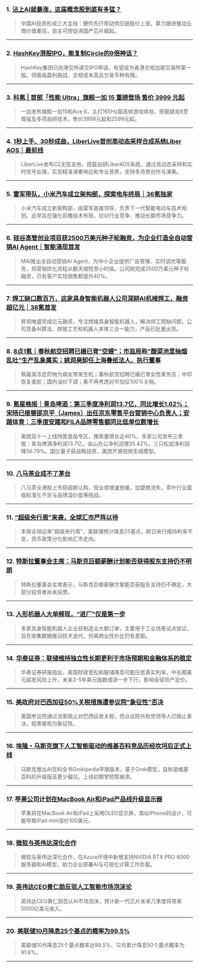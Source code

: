### 1. [沾上AI就暴涨，这届概念股到底有多猛？](https://36kr.com/p/3528743020862593?f=rss)

> 中国AI投资形成三大主线：硬件先行带动供应链股价上涨，算力跟进推动云商价值重估，自主可控促进国产芯片崛起。

---


### 2. [HashKey港股IPO，能复制Circle的9倍神话？](https://36kr.com/p/3528775439670406?f=rss)

> HashKey集团已向港交所递交IPO申请，有望成为香港合规加密交易所第一股。但面临盈利挑战，合规成本高且交易币种有限。

---


### 3. [科氪 | 首部「性能 Ultra」旗舰一加 15 重磅登场 售价 3999 元起](https://36kr.com/p/3528744606342025?f=rss)

> 一加发布旗舰一加15和Ace 6，主打165Hz超高帧游戏体验，搭载骁龙8至尊版及多项自研技术，售价3999元起和2599元起。

---


### 4. [1秒上手、30秒成曲，LiberLive首创高动态采样合成系统Liber AOS｜最前线](https://36kr.com/p/3528346634280068?f=rss)

> LiberLive发布C2无弦吉他，搭载自研LiberAOS系统，通过高动态采样和实时信号处理，实现精准演奏响应和专业音质，支持多场景创作与演奏。

---


### 5. [雷军带队，小米汽车成立架构部，探索电车终局｜36氪独家](https://36kr.com/p/3527055274924928?f=rss)

> 小米汽车成立新架构部，由雷军直接领导，负责下一代智能电动车技术规划。此举旨在强化前瞻技术布局，应对行业竞争，推动长期市场竞争力。

---


### 6. [硅谷高管创业项目获2500万美元种子轮融资，为企业打造全自动营销AI Agent｜智能涌现首发](https://36kr.com/p/3528389632351112?f=rss)

> MAI推出全自动营销AI Agent，为中小企业提供广告管理、实时调优等服务，将营销优化流程从数天缩短至小时级。公司刚完成2500万美元种子轮融资，已有客户实现销售额提升40%。

---


### 7. [焊工缺口数百万，这家具身智能机器人公司深耕AI机械焊工，融资超亿元｜36氪首发](https://36kr.com/p/3527493953281161?f=rss)

> 昇视唯盛完成亿元融资，专注焊接具身智能机器人，解决焊工短缺问题。公司具备AI算法、焊接工艺和机器人本体三合一能力，产品已批量出货。

---


### 8. [8点1氪｜春秋航空招聘已婚已育“空嫂”；市监局称“酸菜池里抽烟乱吐”生产乱象属实；姚润昊卸任上海叠纸法人、执行董事](https://36kr.com/p/3528083013327750?f=rss)

> 蔡磊渐冻症药物为病友带来生机；春秋航空招聘已婚已育女性乘务员；中印恢复直航；国内油价下调；美不再考虑对华加征100%关税。

---


### 9. [氪星晚报｜青岛啤酒：第三季度净利润13.7亿，同比增长1.62%；宋旸已接替邵京平（James）出任京东零售平台营销中心负责人；安踏体育：三季度安踏和FILA品牌零售额同比低单位数增长](https://36kr.com/p/3527437918559104?f=rss)

> 美团双十一上线特医食品专区，搜索量增长近40%。多家公司发布三季报：青岛啤酒净利润13.7亿，金山办公净利润增35.42%，三只松鼠净利润降56.79%。国仪量子获战略投资，美团开源视频生成模型。

---


### 10. [八马茶业成不了茅台](https://36kr.com/p/3527265734401153?f=rss)

> 八马茶业港股上市获超额认购，但业绩增速放缓，加盟商流失，茶叶行业面临标准化不足与品牌溢价低等挑战。

---


### 11. [“超级央行周”来袭，全球汇市严阵以待](https://36kr.com/newsflashes/3529493268946057?f=rss)

> 本周全球迎来"超级央行周"，美联储预计降息25基点，欧日央行维持利率不变，货币政策分化影响汇市走向。

---


### 12. [特斯拉董事会主席：马斯克巨额薪酬计划能否获得股东支持仍不明朗](https://36kr.com/newsflashes/3529491374201728?f=rss)

> 特斯拉董事会主席表示，马斯克巨额薪酬方案能否获股东支持仍不确定，大部分投资者尚未投票。

---


### 13. [人形机器人大单频现，“进厂”仅是第一步](https://36kr.com/newsflashes/3529490583542918?f=rss)

> 多家具身智能机器人企业获制造业大额订单，主要用于工业场景试点验证，旨在收集数据推动技术迭代，但离商业性价比仍有差距。

---


### 14. [华泰证券：联储维持独立性长期更利于市场预期和金融体系的稳定](https://36kr.com/newsflashes/3529489876720770?f=rss)

> 华泰证券研报指出，美国财政宽松和联储降息可能压低真实利率，中长期美元超发风险上升，未来3-5年美元指数或进一步下行，影响全球资产定价。

---


### 15. [美政府对巴西加征50%关税措施遭参议院“象征性”否决](https://36kr.com/newsflashes/3529508411480967?f=rss)

> 美国参议院通过法案阻止对巴西征收关税，但众议院共和党领导人已阻止表决，投票被视为象征性。

---


### 16. [埃隆・马斯克旗下人工智能驱动的维基百科竞品历经坎坷后正式上线](https://36kr.com/newsflashes/3529483571583874?f=rss)

> 马斯克推出AI百科全书Grokipedia早期版本，基于Grok模型，自称是维基百科的升级版且更少偏见。上线初期曾短暂崩溃。

---


### 17. [苹果公司计划在MacBook Air和iPad产品线升级显示器](https://36kr.com/newsflashes/3529481668696969?f=rss)

> 苹果将在MacBook Air和iPad上采用OLED显示屏，类似iPhone的设计，可能导致iPad mini涨价100美元。

---


### 18. [微软与英伟达深化合作](https://36kr.com/newsflashes/3529502883290243?f=rss)

> 微软与英伟达深化合作，在Azure环境中新增支持NVIDIA RTX PRO 6000服务器和AI模型，助力企业部署AI与可视化计算工作负载。

---


### 19. [英伟达CEO黄仁勋反驳人工智能市场泡沫论](https://36kr.com/newsflashes/3529479190387593?f=rss)

> 英伟达CEO黄仁勋否认AI市场泡沫，预计新一代芯片未来几季度将带来5000亿美元收入。

---


### 20. [美联储10月降息25个基点的概率为99.5%](https://36kr.com/newsflashes/3529478045228168?f=rss)

> 美联储10月降息25个基点概率达99.5%，12月累计降息50个基点概率为91.6%。

---

